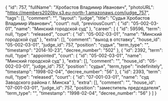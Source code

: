 {
    "id": 757,
    "fullName": "Хробастов Владимир Иванович",
    "photoURL": "https://members2020by.s3.eu-north-1.amazonaws.com/judge_757",
    "tags": [],
    "comment": "",
    "layout": "judge",
    "title": "Судья Хробастов Владимир Иванович",
    "court": null,
    "previousCourt": {
        "id": "05-002-03-01",
        "name": "Минский городской суд"
    },
    "career": [
        {
            "id": 59596,
            "term": null,
            "type": "released",
            "court": {
                "id": "05-002-03-01",
                "name": "Минский городской суд"
            },
            "extra": [],
            "comment": "выход в отставку",
            "house_id": "05-002-03-01",
            "judge_id": 757,
            "position": "судья",
            "term_type": "",
            "timestamp": "2014-10-23",
            "decree_number": "502"
        },
        {
            "id": 2392,
            "term": null,
            "type": "appointed",
            "court": {
                "id": "05-002-03-01",
                "name": "Минский городской суд"
            },
            "extra": [],
            "comment": "",
            "house_id": "05-002-03-01",
            "judge_id": 757,
            "position": "судья",
            "term_type": "indefinitely",
            "timestamp": "1998-02-04",
            "decree_number": "56"
        },
        {
            "id": 2393,
            "term": null,
            "type": "released",
            "court": {
                "id": "07-001-03-01",
                "name": "суд Заводского района г. Минска"
            },
            "extra": [],
            "comment": "",
            "house_id": "07-001-03-01",
            "judge_id": 757,
            "position": "заместитель председателя",
            "term_type": "",
            "timestamp": "1998-02-04",
            "decree_number": "56"
        }
    ]
}
